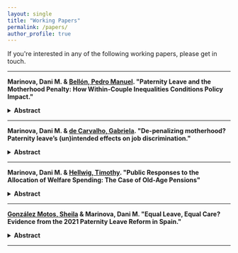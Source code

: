 ```yaml
---
layout: single
title: "Working Papers"
permalink: /papers/
author_profile: true
---
```


If you're interested in any of the following working papers, please get in touch.

---

**Marinova, Dani M. & [Bellón, Pedro Manuel](https://igop.uab.cat/en/2023/02/01/pedro-manuel-bellon/). "Paternity Leave and the Motherhood Penalty: How Within-Couple Inequalities Conditions Policy Impact."**

<details>
<summary><strong>Abstract</strong></summary>
Motherhood-related labor market penalties remain a major driver of the gender employment gap. Father-specific paternity leave is often promoted as a policy tool to support maternal employment, yet evidence of its effectiveness is inconclusive. This article examines whether—and under what conditions—paternity leave reduces key dimensions of the motherhood penalty, including the timing of return to work, the terms of labor market reentry, and perceived professional sacrifice. We use original survey data from 1,800 mothers whose children were born before and after Spain’s 2021 paternity leave reform, which extended and equalized paternity leave to match maternity leave. Multinomial regression models show that equal, non-transferable paternity leave is associated with shorter employment interruptions but does not significantly alter reentry conditions. An important exception is mothers with earnings similar to their partners: they are significantly more likely to return to full-time work after the reform, attesting to the moderating role of intra-household economic equality on policy effects. However, mothers’ perceptions of professional sacrifice remain largely unchanged after the reform. Overall, while father-specific leave can alleviate some aspects of the motherhood penalty, its impact is modest and contingent on household characteristics.
</details> 

---

**Marinova, Dani M. & [de Carvalho, Gabriela](https://www.researchgate.net/profile/Gabriela-De-Carvalho-5). "De-penalizing motherhood? Paternity leave’s (un)intended effects on job discrimination."**

<details>
<summary><strong>Abstract</strong></summary>
Job discrimination associated with motherhood has been documented across advanced capitalist economies, but we know little about the effectiveness of father-specific leave intended to redress it. Paternity leave seeks to increase and normalize men’s involvement in caregiving, challenge traditional gender norms that associate childcare primarily with mothers and reduce employer biases that penalize women for assumed caregiving responsibilities. We test this expectation for the first time by leveraging original survey data on reported discrimination by parents with children born before and after Spain’s 2021 paternity leave reform, which extended paternity leave and equalized it with maternity leave. Spain provides a compelling case to assess paternity leave’s impact, with over 80% of eligible fathers now taking paternity leave, alongside well-documented discrimination against mothers and no penalties for fathers. Results show that the reform did not reduce discrimination against mothers, who report stable rates of job discrimination before and after its implementation. Fathers, however, report significantly higher levels of job discrimination after the reform—especially in relation to hiring, termination, and workplace culture—suggesting that equal leave entitlements trigger new forms of bias against men as caregivers. 
</details>  

---

**Marinova, Dani M. & [Hellwig, Timothy](https://sites.google.com/view/thellwig/home). "Public Responses to the Allocation of Welfare Spending: The Case of Old-Age Pensions"**

<details>
<summary><strong>Abstract</strong></summary>
A basic premise of research on welfare state spending is that electoral incentives matter, with voters backing program expansion and opposing retrenchment. The evidence supporting this premise is mixed, however, presenting a puzzle. Departing from previous studies, we argue that apparent null effects stem from an emphasis on the generosity of social spending at the expense of its distributional allocation. We argue that citizens’ preferences over the allocation of welfare spending depend on their relationship to economic vulnerability. Individuals in secure economic situations support schemes with benefits proportional to contributions, while those in more vulnerability positions instead favour systems based on recipient need. These heterogeneous preferences translate into public evaluations of policymaker performance, providing a pathway for the electoral connection. We test this argument in two stages: first, using ESS Round 4 to examine how individual precarity shapes preferences for needs-based versus contributory pensions; and second, using the Executive Approval Database to assess how composition of pension expenditures and debt perceptions affect government support across eleven European welfare states (1986–2019). Results in tandem provide evidence consistent with research expectations. By highlighting the micro-level foundations of policymakers’ incentive structures, study results provide a path forward for specifying connections between the allocation of social policy spending and mass politics. 
</details> 

---

**[González Motos, Sheila](https://scholar.google.com/citations?user=RCn34NAAAAAJ&hl=en) & Marinova, Dani M. "Equal Leave, Equal Care? Evidence from the 2021 Paternity Leave Reform in Spain."**

<details>
<summary><strong>Abstract</strong></summary>
This manuscript investigates whether equal and non-transferable paternity leave can promote more equitable caregiving within couples. Exploiting a natural experiment created by Spain’s 2021 paternity leave reform—which established a 16-week leave entitlement equal to maternity leave—we analyze its effects on fathers’ involvement in both physical and cognitive childcare. Drawing on an original two-wave survey of over 3,400 partnered parents of children born between 2018 and 2022, we estimate short- and medium-term impacts of increasing paternity leave duration. Results show modest gains in fathers’ participation in physical care during the early months following birth, but these effects dissipate after return to work. No significant shifts are observed in the distribution of cognitive labor, which remains disproportionately shouldered by mothers. Effects do not vary significantly by birth order or socioeconomic status. Our findings suggest that even under ideal policy conditions—equal, well-paid, non-transferable leave entitlements—progress toward gender-equal caregiving is limited. The study highlights the persistence of traditional gender roles, particularly in mental and anticipatory care tasks, and calls for broader institutional and cultural change beyond parental leave policy.
</details>

---
